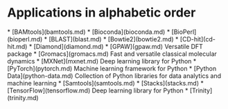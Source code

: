 <h1> Applications in alphabetic order</h1>
<!-- head -2 alpha.md > tmp; grep \* index.md | sort | uniq >> tmp;mv tmp alpha.md -->
* [BAMtools](bamtools.md)
* [Bioconda](bioconda.md)
* [BioPerl](bioperl.md)
* [BLAST](blast.md)
* [Bowtie2](bowtie2.md)
* [CD-hit](cd-hit.md)
* [Diamond](diamond.md)
* [GPAW](gpaw.md) Versatile DFT package
* [Gromacs](gromacs.md) Fast and versatile classical molecular dynamics
* [MXNet](mxnet.md) Deep learning library for Python
* [PyTorch](pytorch.md) Machine learning framework for Python
* [Python Data](python-data.md) Collection of Python libraries for data analytics and machine learning
* [Samtools](samtools.md)
* [Stacks](stacks.md)
* [TensorFlow](tensorflow.md) Deep learning library for Python
* [Trinity](trinity.md)